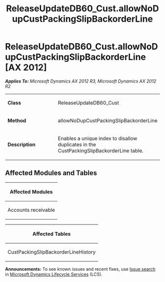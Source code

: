 ﻿---
title: ReleaseUpdateDB60_Cust.allowNoDupCustPackingSlipBackorderLine
TOCTitle: ReleaseUpdateDB60_Cust.allowNoDupCustPackingSlipBackorderLine
ms:assetid: 7cd4aa4e-26f7-449e-9088-54c585bee3a6
ms:mtpsurl: https://msdn.microsoft.com/en-us/library/JJ719487(v=AX.60)
ms:contentKeyID: 49709277
ms.date: 05/18/2015
mtps_version: v=AX.60
---

# ReleaseUpdateDB60\_Cust.allowNoDupCustPackingSlipBackorderLine [AX 2012]


_**Applies To:** Microsoft Dynamics AX 2012 R3, Microsoft Dynamics AX 2012 R2_

<table>
<colgroup>
<col style="width: 50%" />
<col style="width: 50%" />
</colgroup>
<tbody>
<tr class="odd">
<td><p><strong>Class</strong></p></td>
<td><p>ReleaseUpdateDB60_Cust</p></td>
</tr>
<tr class="even">
<td><p><strong>Method</strong></p></td>
<td><p>allowNoDupCustPackingSlipBackorderLine</p></td>
</tr>
<tr class="odd">
<td><p><strong>Description</strong></p></td>
<td><p>Enables a unique index to disallow duplicates in the CustPackingSlipBackorderLine table.</p></td>
</tr>
</tbody>
</table>


## Affected Modules and Tables

<table>
<colgroup>
<col style="width: 100%" />
</colgroup>
<thead>
<tr class="header">
<th><p>Affected Modules</p></th>
</tr>
</thead>
<tbody>
<tr class="odd">
<td><p>Accounts receivable</p></td>
</tr>
</tbody>
</table>


<table>
<colgroup>
<col style="width: 100%" />
</colgroup>
<thead>
<tr class="header">
<th><p>Affected Tables</p></th>
</tr>
</thead>
<tbody>
<tr class="odd">
<td><p>CustPackingSlipBackorderLineHistory</p></td>
</tr>
</tbody>
</table>

  
**Announcements:** To see known issues and recent fixes, use [Issue search](http://go.microsoft.com/fwlink/?linkid=389258) in [Microsoft Dynamics Lifecycle Services](http://go.microsoft.com/fwlink/?linkid=306505) (LCS).

